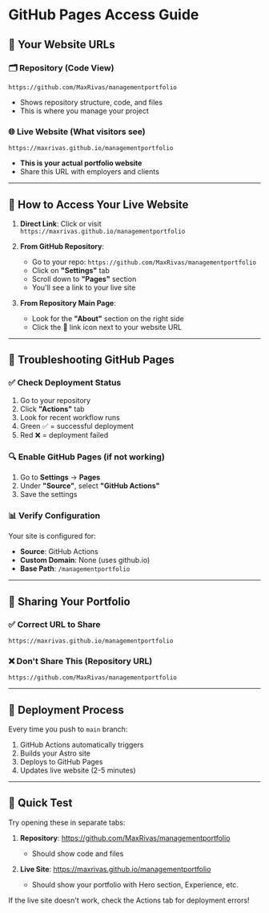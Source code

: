 # GitHub Pages Access Guide

## 📍 **Your Website URLs**

### 🗂️ Repository (Code View)
```
https://github.com/MaxRivas/managementportfolio
```
- Shows repository structure, code, and files
- This is where you manage your project

### 🌐 **Live Website (What visitors see)**
```
https://maxrivas.github.io/managementportfolio
```
- **This is your actual portfolio website**
- Share this URL with employers and clients

---

## 🚀 **How to Access Your Live Website**

1. **Direct Link**: Click or visit `https://maxrivas.github.io/managementportfolio`

2. **From GitHub Repository**:
   - Go to your repo: `https://github.com/MaxRivas/managementportfolio`
   - Click on **"Settings"** tab
   - Scroll down to **"Pages"** section
   - You'll see a link to your live site

3. **From Repository Main Page**:
   - Look for the **"About"** section on the right side
   - Click the 🔗 link icon next to your website URL

---

## 🔧 **Troubleshooting GitHub Pages**

### ✅ **Check Deployment Status**
1. Go to your repository
2. Click **"Actions"** tab
3. Look for recent workflow runs
4. Green ✅ = successful deployment
5. Red ❌ = deployment failed

### 🔍 **Enable GitHub Pages (if not working)**
1. Go to **Settings** → **Pages**
2. Under **"Source"**, select **"GitHub Actions"**
3. Save the settings

### 📊 **Verify Configuration**
Your site is configured for:
- **Source**: GitHub Actions
- **Custom Domain**: None (uses github.io)
- **Base Path**: `/managementportfolio`

---

## 📱 **Sharing Your Portfolio**

### ✅ **Correct URL to Share**
```
https://maxrivas.github.io/managementportfolio
```

### ❌ **Don't Share This (Repository URL)**
```
https://github.com/MaxRivas/managementportfolio
```

---

## 🔄 **Deployment Process**

Every time you push to `main` branch:
1. GitHub Actions automatically triggers
2. Builds your Astro site
3. Deploys to GitHub Pages
4. Updates live website (2-5 minutes)

---

## 🎯 **Quick Test**

Try opening these in separate tabs:

1. **Repository**: https://github.com/MaxRivas/managementportfolio
   - Should show code and files

2. **Live Site**: https://maxrivas.github.io/managementportfolio  
   - Should show your portfolio with Hero section, Experience, etc.

If the live site doesn't work, check the Actions tab for deployment errors!